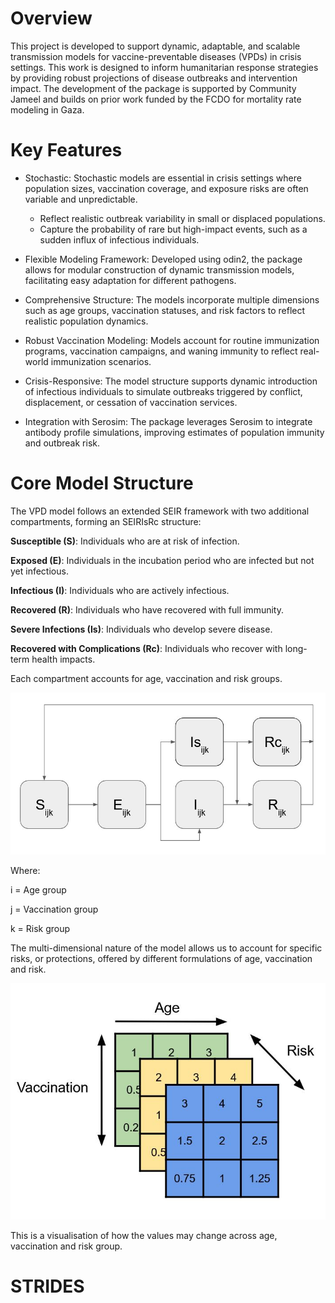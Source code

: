 # Overview
This project is developed to support dynamic, adaptable, and scalable transmission models for vaccine-preventable diseases (VPDs) in crisis settings. This work is designed to inform humanitarian response strategies by providing robust projections of disease outbreaks and intervention impact. The development of the package is supported by Community Jameel and builds on prior work funded by the FCDO for mortality rate modeling in Gaza.
 
# Key Features

- Stochastic: Stochastic models are essential in crisis settings where population sizes, vaccination coverage, and exposure risks are often variable and unpredictable.
	- Reflect realistic outbreak variability in small or displaced populations.
	- Capture the probability of rare but high-impact events, such as a sudden influx of infectious individuals.

- Flexible Modeling Framework: Developed using odin2, the package allows for modular construction of dynamic transmission models, facilitating easy adaptation for different pathogens.

- Comprehensive Structure: The models incorporate multiple dimensions such as age groups, vaccination statuses, and risk factors to reflect realistic population dynamics.

- Robust Vaccination Modeling: Models account for routine immunization programs, vaccination campaigns, and waning immunity to reflect real-world immunization scenarios.

- Crisis-Responsive: The model structure supports dynamic introduction of infectious individuals to simulate outbreaks triggered by conflict, displacement, or cessation of vaccination services.

- Integration with Serosim: The package leverages Serosim to integrate antibody profile simulations, improving estimates of population immunity and outbreak risk.


# Core Model Structure

The VPD model follows an extended SEIR framework with two additional compartments, forming an SEIRIsRc structure:

**Susceptible (S)**: Individuals who are at risk of infection.

**Exposed (E)**: Individuals in the incubation period who are infected but not yet infectious.

**Infectious (I)**: Individuals who are actively infectious.

**Recovered (R)**: Individuals who have recovered with full immunity.

**Severe Infections (Is)**: Individuals who develop severe disease.

**Recovered with Complications (Rc)**: Individuals who recover with long-term health impacts.

Each compartment accounts for age, vaccination and risk groups. 

![Simple model structure](/figs/model_structure/simple_model_structure.JPG)

Where:

i = Age group

j = Vaccination group

k = Risk group

The multi-dimensional nature of the model allows us to account for specific risks, or protections, offered by different formulations of age, vaccination and risk.

![Simple model structure](/figs/model_structure/dimension_explanation.JPG)

This is a visualisation of how the values may change across age, vaccination and risk group.
# STRIDES
